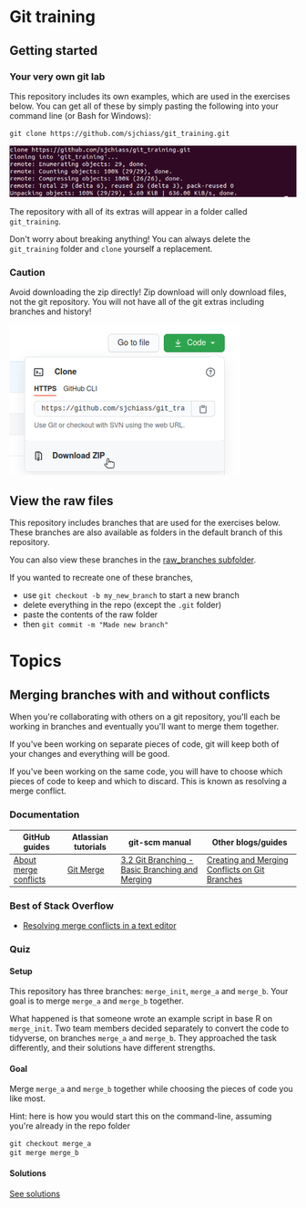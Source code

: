 # Git training

## Getting started

### Your very own git lab

This repository includes its own examples, which are used in the exercises below. You can get all of these by simply pasting the following into your command line (or Bash for Windows):

```
git clone https://github.com/sjchiass/git_training.git
```

![Cloning in Ubuntu](./images/clone_success.png)

The repository with all of its extras will appear in a folder called `git_training`.

Don't worry about breaking anything! You can always delete the `git_training` folder and `clone` yourself a replacement.

### Caution

Avoid downloading the zip directly! Zip download will only download files, not the git repository. You will not have all of the git extras including branches and history!

![Avoid the Zip download](./images/download_zip_beware.png)

## View the raw files

This repository includes branches that are used for the exercises below. These branches are also available as folders in the default branch of this repository.

You can also view these branches in the [raw_branches subfolder](./raw_branches).

If you wanted to recreate one of these branches,

  * use `git checkout -b my_new_branch` to start a new branch
  * delete everything in the repo (except the `.git` folder)
  * paste the contents of the raw folder
  * then `git commit -m "Made new branch"`

# Topics

## Merging branches with and without conflicts

When you're collaborating with others on a git repository, you'll each be working in branches and eventually you'll want to merge them together.

If you've been working on separate pieces of code, git will keep both of your changes and everything will be good.

If you've been working on the same code, you will have to choose which pieces of code to keep and which to discard. This is known as resolving a merge conflict.

### Documentation

| GitHub guides | Atlassian tutorials | git-scm manual | Other blogs/guides |
|---------------|---------------------|----------------|--------------------|
| [About merge conflicts](https://docs.github.com/en/free-pro-team@latest/github/collaborating-with-issues-and-pull-requests/about-merge-conflicts) | [Git Merge](https://www.atlassian.com/git/tutorials/using-branches/git-merge) | [3.2 Git Branching - Basic Branching and Merging](https://git-scm.com/book/en/v2/Git-Branching-Basic-Branching-and-Merging) | [Creating and Merging Conflicts on Git Branches](https://codeforphilly.github.io/decentralized-data/tutorials/actually-using-git/lessons/conflicting-branches/) |

### Best of Stack Overflow

  * [Resolving merge conflicts in a text editor](https://stackoverflow.com/questions/161813/how-to-resolve-merge-conflicts-in-git-repository/7589612#7589612)

### Quiz

#### Setup

This repository has three branches: `merge_init`, `merge_a` and `merge_b`. Your goal is to merge `merge_a` and `merge_b` together.

What happened is that someone wrote an example script in base R on `merge_init`. Two team members decided separately to convert the code to tidyverse, on branches `merge_a` and `merge_b`. They approached the task differently, and their solutions have different strengths.

#### Goal

Merge `merge_a` and `merge_b` together while choosing the pieces of code you like most.

Hint: here is how you would start this on the command-line, assuming you're already in the repo folder

```
git checkout merge_a
git merge merge_b
```

#### Solutions

[See solutions](./merge_solutions.md)
